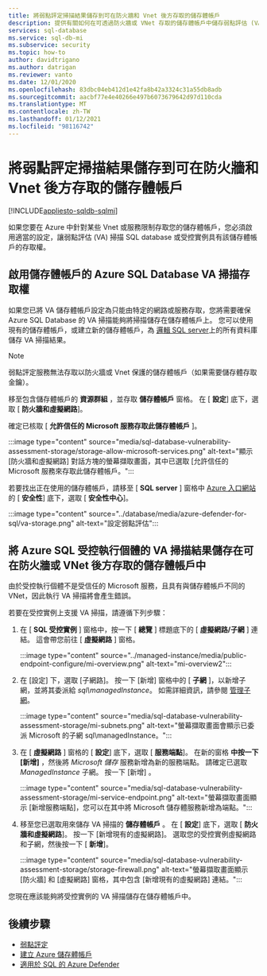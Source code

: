 ```yaml
---
title: 將弱點評定掃描結果儲存到可在防火牆和 Vnet 後方存取的儲存體帳戶
description: 提供有關如何在可透過防火牆或 VNet 存取的儲存體帳戶中儲存弱點評估 (VA) 掃描的指示
services: sql-database
ms.service: sql-db-mi
ms.subservice: security
ms.topic: how-to
author: davidtrigano
ms.author: datrigan
ms.reviewer: vanto
ms.date: 12/01/2020
ms.openlocfilehash: 83dbc04eb412d1e42fa8b42a3324c31a55db8adb
ms.sourcegitcommit: aacbf77e4e40266e497b6073679642d97d110cda
ms.translationtype: MT
ms.contentlocale: zh-TW
ms.lasthandoff: 01/12/2021
ms.locfileid: "98116742"
---
```

# <a name="store-vulnerability-assessment-scan-results-in-a-storage-account-accessible-behind-firewalls-and-vnets"></a>將弱點評定掃描結果儲存到可在防火牆和 Vnet 後方存取的儲存體帳戶
[!INCLUDE[appliesto-sqldb-sqlmi](../includes/appliesto-sqldb-sqlmi.md)]

如果您要在 Azure 中針對某些 Vnet 或服務限制存取您的儲存體帳戶，您必須啟用適當的設定，讓弱點評估 (VA) 掃描 SQL database 或受控實例具有該儲存體帳戶的存取權。

## <a name="enable-azure-sql-database-va-scanning-access-to-the-storage-account"></a>啟用儲存體帳戶的 Azure SQL Database VA 掃描存取權

如果您已將 VA 儲存體帳戶設定為只能由特定的網路或服務存取，您將需要確保 Azure SQL Database 的 VA 掃描能夠將掃描儲存在儲存體帳戶上。 您可以使用現有的儲存體帳戶，或建立新的儲存體帳戶，為 [邏輯 SQL server](logical-servers.md)上的所有資料庫儲存 VA 掃描結果。

> [!NOTE]
> 弱點評定服務無法存取以防火牆或 Vnet 保護的儲存體帳戶（如果需要儲存體存取金鑰）。

移至包含儲存體帳戶的 **資源群組** ，並存取 **儲存體帳戶** 窗格。 在 [ **設定**] 底下，選取 [ **防火牆和虛擬網路**]。

確定已核取 [ **允許信任的 Microsoft 服務存取此儲存體帳戶** ]。

:::image type="content" source="media/sql-database-vulnerability-assessment-storage/storage-allow-microsoft-services.png" alt-text="顯示 [防火牆和虛擬網路] 對話方塊的螢幕擷取畫面，其中已選取 [允許信任的 Microsoft 服務來存取此儲存體帳戶。":::

若要找出正在使用的儲存體帳戶，請移至 [ **SQL server** ] 窗格中 [Azure 入口網站](https://portal.azure.com)的 [ **安全性**] 底下，選取 [ **安全性中心**]。

:::image type="content" source="../database/media/azure-defender-for-sql/va-storage.png" alt-text="設定弱點評估":::

## <a name="store-va-scan-results-for-azure-sql-managed-instance-in-a-storage-account-that-can-be-accessed-behind-a-firewall-or-vnet"></a>將 Azure SQL 受控執行個體的 VA 掃描結果儲存在可在防火牆或 VNet 後方存取的儲存體帳戶中

由於受控執行個體不是受信任的 Microsoft 服務，且具有與儲存體帳戶不同的 VNet，因此執行 VA 掃描將會產生錯誤。

若要在受控實例上支援 VA 掃描，請遵循下列步驟：

1. 在 [ **SQL 受控實例** ] 窗格中，按一下 [ **總覽** ] 標題底下的 [ **虛擬網路/子網** ] 連結。 這會帶您前往 [ **虛擬網路** ] 窗格。

   :::image type="content" source="../managed-instance/media/public-endpoint-configure/mi-overview.png" alt-text="mi-overview2":::

1. 在 [設定] 下，選取 [子網路]。 按一下 [新增] 窗格中的 [ **子網** ]，以新增子網，並將其委派給 *sql\managedInstance*。 如需詳細資訊，請參閱 [管理子網](../../virtual-network/virtual-network-manage-subnet.md)。

   :::image type="content" source="media/sql-database-vulnerability-assessment-storage/mi-subnets.png" alt-text="螢幕擷取畫面會顯示已委派 Microsoft 的子網 sql\managedInstance。":::

1. 在 [ **虛擬網路** ] 窗格的 [ **設定**] 底下，選取 [ **服務端點**]。 在新的窗格 **中按一下 [新增]** ，然後將 *Microsoft 儲存* 服務新增為新的服務端點。 請確定已選取 *ManagedInstance* 子網。 按一下 [新增] 。

   :::image type="content" source="media/sql-database-vulnerability-assessment-storage/mi-service-endpoint.png" alt-text="螢幕擷取畫面顯示 [新增服務端點]，您可以在其中將 Microsoft 儲存體服務新增為端點。":::

1. 移至您已選取用來儲存 VA 掃描的 **儲存體帳戶** 。 在 [ **設定**] 底下，選取 [ **防火牆和虛擬網路**]。 按一下 [新增現有的虛擬網路]。 選取您的受控實例虛擬網路和子網，然後按一下 [ **新增**]。

   :::image type="content" source="media/sql-database-vulnerability-assessment-storage/storage-firewall.png" alt-text="螢幕擷取畫面顯示 [防火牆] 和 [虛擬網路] 窗格，其中包含 [新增現有的虛擬網路] 連結。":::

您現在應該能夠將受控實例的 VA 掃描儲存在儲存體帳戶中。

## <a name="next-steps"></a>後續步驟

- [弱點評定](sql-vulnerability-assessment.md)
- [建立 Azure 儲存體帳戶](../../storage/common/storage-account-create.md)
- [適用於 SQL 的 Azure Defender](azure-defender-for-sql.md)
